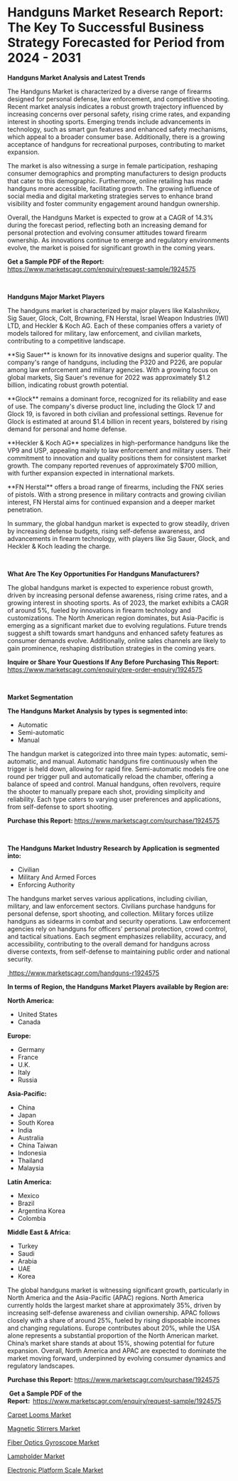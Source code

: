 <p><h1>Handguns Market Research Report: The Key To Successful Business Strategy Forecasted for Period from 2024 - 2031</h1></p><p><strong>Handguns Market Analysis and Latest Trends</strong></p>
<p><p>The Handguns Market is characterized by a diverse range of firearms designed for personal defense, law enforcement, and competitive shooting. Recent market analysis indicates a robust growth trajectory influenced by increasing concerns over personal safety, rising crime rates, and expanding interest in shooting sports. Emerging trends include advancements in technology, such as smart gun features and enhanced safety mechanisms, which appeal to a broader consumer base. Additionally, there is a growing acceptance of handguns for recreational purposes, contributing to market expansion.</p><p>The market is also witnessing a surge in female participation, reshaping consumer demographics and prompting manufacturers to design products that cater to this demographic. Furthermore, online retailing has made handguns more accessible, facilitating growth. The growing influence of social media and digital marketing strategies serves to enhance brand visibility and foster community engagement around handgun ownership.</p><p>Overall, the Handguns Market is expected to grow at a CAGR of 14.3% during the forecast period, reflecting both an increasing demand for personal protection and evolving consumer attitudes toward firearm ownership. As innovations continue to emerge and regulatory environments evolve, the market is poised for significant growth in the coming years.</p></p>
<p><strong>Get a Sample PDF of the Report:&nbsp;</strong> <a href="https://www.marketscagr.com/enquiry/request-sample/1924575?utm_campaign=1576&utm_medium=2&utm_source=Github&utm_content=ia&utm_term=24102024&utm_id=handguns">https://www.marketscagr.com/enquiry/request-sample/1924575</a></p>
<p>&nbsp;</p>
<p><strong>Handguns Major Market Players</strong></p>
<p><p>The handguns market is characterized by major players like Kalashnikov, Sig Sauer, Glock, Colt, Browning, FN Herstal, Israel Weapon Industries (IWI) LTD, and Heckler & Koch AG. Each of these companies offers a variety of models tailored for military, law enforcement, and civilian markets, contributing to a competitive landscape.</p><p>**Sig Sauer** is known for its innovative designs and superior quality. The company's range of handguns, including the P320 and P226, are popular among law enforcement and military agencies. With a growing focus on global markets, Sig Sauer's revenue for 2022 was approximately $1.2 billion, indicating robust growth potential.</p><p>**Glock** remains a dominant force, recognized for its reliability and ease of use. The company's diverse product line, including the Glock 17 and Glock 19, is favored in both civilian and professional settings. Revenue for Glock is estimated at around $1.4 billion in recent years, bolstered by rising demand for personal and home defense.</p><p>**Heckler & Koch AG** specializes in high-performance handguns like the VP9 and USP, appealing mainly to law enforcement and military users. Their commitment to innovation and quality positions them for consistent market growth. The company reported revenues of approximately $700 million, with further expansion expected in international markets.</p><p>**FN Herstal** offers a broad range of firearms, including the FNX series of pistols. With a strong presence in military contracts and growing civilian interest, FN Herstal aims for continued expansion and a deeper market penetration.</p><p>In summary, the global handgun market is expected to grow steadily, driven by increasing defense budgets, rising self-defense awareness, and advancements in firearm technology, with players like Sig Sauer, Glock, and Heckler & Koch leading the charge.</p></p>
<p>&nbsp;</p>
<p><strong>What Are The Key Opportunities For Handguns Manufacturers?</strong></p>
<p><p>The global handguns market is expected to experience robust growth, driven by increasing personal defense awareness, rising crime rates, and a growing interest in shooting sports. As of 2023, the market exhibits a CAGR of around 5%, fueled by innovations in firearm technology and customizations. The North American region dominates, but Asia-Pacific is emerging as a significant market due to evolving regulations. Future trends suggest a shift towards smart handguns and enhanced safety features as consumer demands evolve. Additionally, online sales channels are likely to gain prominence, reshaping distribution strategies in the coming years.</p></p>
<p><strong>Inquire or Share Your Questions If Any Before Purchasing This Report:</strong> <a href="https://www.marketscagr.com/enquiry/pre-order-enquiry/1924575?utm_campaign=1576&utm_medium=2&utm_source=Github&utm_content=ia&utm_term=24102024&utm_id=handguns">https://www.marketscagr.com/enquiry/pre-order-enquiry/1924575</a></p>
<p>&nbsp;</p>
<p><strong>Market Segmentation</strong></p>
<p><strong>The Handguns Market Analysis by types is segmented into:</strong></p>
<p><ul><li>Automatic</li><li>Semi-automatic</li><li>Manual</li></ul></p>
<p><p>The handgun market is categorized into three main types: automatic, semi-automatic, and manual. Automatic handguns fire continuously when the trigger is held down, allowing for rapid fire. Semi-automatic models fire one round per trigger pull and automatically reload the chamber, offering a balance of speed and control. Manual handguns, often revolvers, require the shooter to manually prepare each shot, providing simplicity and reliability. Each type caters to varying user preferences and applications, from self-defense to sport shooting.</p></p>
<p><strong>Purchase this Report:&nbsp;</strong><a href="https://www.marketscagr.com/purchase/1924575?utm_campaign=1576&utm_medium=2&utm_source=Github&utm_content=ia&utm_term=24102024&utm_id=handguns">https://www.marketscagr.com/purchase/1924575</a></p>
<p>&nbsp;</p>
<p><strong>The Handguns Market Industry Research by Application is segmented into:</strong></p>
<p><ul><li>Civilian</li><li>Military And Armed Forces</li><li>Enforcing Authority</li></ul></p>
<p><p>The handguns market serves various applications, including civilian, military, and law enforcement sectors. Civilians purchase handguns for personal defense, sport shooting, and collection. Military forces utilize handguns as sidearms in combat and security operations. Law enforcement agencies rely on handguns for officers' personal protection, crowd control, and tactical situations. Each segment emphasizes reliability, accuracy, and accessibility, contributing to the overall demand for handguns across diverse contexts, from self-defense to maintaining public order and national security.</p></p>
<p><a href="https://www.marketscagr.com/handguns-r1924575?utm_campaign=1576&utm_medium=2&utm_source=Github&utm_content=ia&utm_term=24102024&utm_id=handguns">&nbsp;https://www.marketscagr.com/handguns-r1924575</a></p>
<p><strong>In terms of Region, the Handguns Market Players available by Region are:</strong></p>
<p>
    <p> <strong> North America: </strong>
        <ul>
            <li>United States</li>
            <li>Canada</li>
        </ul>
        </p> 
    <p> <strong> Europe: </strong>
        <ul>
            <li>Germany</li>
            <li>France</li>
            <li>U.K.</li>
            <li>Italy</li>
            <li>Russia</li>
        </ul>
        </p> 
    <p> <strong> Asia-Pacific: </strong>
        <ul>
            <li>China</li>
            <li>Japan</li>
            <li>South Korea</li>
            <li>India</li>
            <li>Australia</li>
            <li>China Taiwan</li>
            <li>Indonesia</li>
            <li>Thailand</li>
            <li>Malaysia</li>
        </ul>
        </p> 
    <p> <strong> Latin America: </strong>
        <ul>
            <li>Mexico</li>
            <li>Brazil</li>
            <li>Argentina Korea</li>
            <li>Colombia</li>
        </ul>
        </p> 
    <p> <strong> Middle East & Africa: </strong>
        <ul>
            <li>Turkey</li>
            <li>Saudi</li>
            <li>Arabia</li>
            <li>UAE</li>
            <li>Korea</li>
        </ul>
    </p>
    </p>
<p><p>The global handguns market is witnessing significant growth, particularly in North America and the Asia-Pacific (APAC) regions. North America currently holds the largest market share at approximately 35%, driven by increasing self-defense awareness and civilian ownership. APAC follows closely with a share of around 25%, fueled by rising disposable incomes and changing regulations. Europe contributes about 20%, while the USA alone represents a substantial proportion of the North American market. China’s market share stands at about 15%, showing potential for future expansion. Overall, North America and APAC are expected to dominate the market moving forward, underpinned by evolving consumer dynamics and regulatory landscapes.</p></p>
<p><strong>Purchase this Report: </strong><a href="https://www.marketscagr.com/purchase/1924575?utm_campaign=1576&utm_medium=2&utm_source=Github&utm_content=ia&utm_term=24102024&utm_id=handguns">https://www.marketscagr.com/purchase/1924575</a></p>
<p>&nbsp;<strong>Get a Sample PDF of the Report:&nbsp;&nbsp;</strong><a href="https://www.marketscagr.com/enquiry/request-sample/1924575?utm_campaign=1576&utm_medium=2&utm_source=Github&utm_content=ia&utm_term=24102024&utm_id=handguns">https://www.marketscagr.com/enquiry/request-sample/1924575</a></p>
<p><strong></strong></p>
<p><p><a href="https://www.linkedin.com/pulse/carpet-looms-market-size-growth-industry-analysis-segmentation-ncbbe?utm_campaign=1576&utm_medium=2&utm_source=Github&utm_content=ia&utm_term=24102024&utm_id=handguns">Carpet Looms Market</a></p><p><a href="https://www.linkedin.com/pulse/magnetic-stirrers-market-global-regional-analysis-focus-region-jxv0e?utm_campaign=1576&utm_medium=2&utm_source=Github&utm_content=ia&utm_term=24102024&utm_id=handguns">Magnetic Stirrers Market</a></p><p><a href="https://www.linkedin.com/pulse/market-forecasting-change-global-fiber-optics-gyroscope-dynamics-hvwne?utm_campaign=1576&utm_medium=2&utm_source=Github&utm_content=ia&utm_term=24102024&utm_id=handguns">Fiber Optics Gyroscope Market</a></p><p><a href="https://www.linkedin.com/pulse/lampholder-market-transformation-comparative-analysis-2024-2031-2awre?utm_campaign=1576&utm_medium=2&utm_source=Github&utm_content=ia&utm_term=24102024&utm_id=handguns">Lampholder Market</a></p><p><a href="https://www.linkedin.com/pulse/global-electronic-platform-scale-market-trends-innovations-forward-looking-qfsze?utm_campaign=1576&utm_medium=2&utm_source=Github&utm_content=ia&utm_term=24102024&utm_id=handguns">Electronic Platform Scale Market</a></p></p>